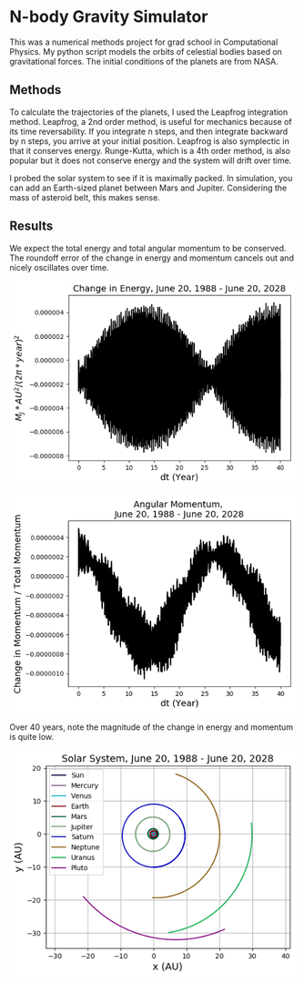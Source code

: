 # N-body Gravity Simulator
This was a numerical methods project for grad school in Computational Physics. My python script models the orbits of celestial bodies based on gravitational forces. The initial conditions of the planets are from NASA. 

## Methods
To calculate the trajectories of the planets, I used the Leapfrog integration method. Leapfrog, a 2nd order method, is useful for mechanics because of its time reversability. If you integrate n steps, and then integrate backward by n steps, you arrive at your initial position. Leapfrog is also symplectic in that it conserves energy. Runge-Kutta, which is a 4th order method, is also popular but it does not conserve energy and the system will drift over time. 

I probed the solar system to see if it is maximally packed. In simulation, you can add an Earth-sized planet between Mars and Jupiter. Considering the mass of asteroid belt, this makes sense. 

## Results
We expect the total energy and total angular momentum to be conserved. The roundoff error of the change in energy and momentum cancels out and nicely oscillates over time. 

![Energy Figure Not Found!](/img/NBodyOrbit40Energy.png)

![Momentum Figure Not Found!](/img/NBodyOrbit40Momentum.png)

Over 40 years, note the magnitude of the change in energy and momentum is quite low. 

![Orbit Figure Not Found!](/img/NBodyOrbit40.png)


